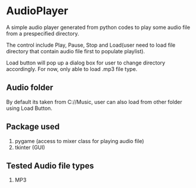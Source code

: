 # AudioPlayer
A simple audio player generated from python codes to play some audio file from a prespecified directory. 

The control include Play, Pause, Stop and Load(user need to load file directory that contain audio file first to populate playlist).

Load button will pop up a dialog box for user to change directory accordingly. For now, only able to load .mp3 file type.

## Audio folder
By default its taken from C://Music, user can also load from other folder using Load Button.

## Package used
1. pygame (access to mixer class for playing audio file)
2. tkinter (GUI)

## Tested Audio file types
1. MP3
